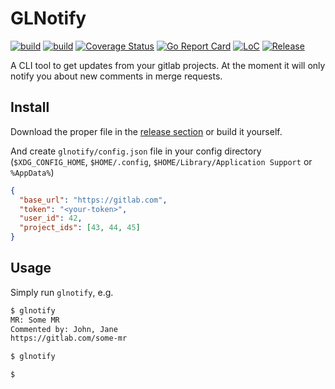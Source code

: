 # GLNotify

[![build](https://github.com/PugKong/glnotify/actions/workflows/release.yml/badge.svg)](https://github.com/PugKong/glnotify/actions/workflows/release.yml)
[![build](https://github.com/PugKong/glnotify/actions/workflows/test.yml/badge.svg)](https://github.com/PugKong/glnotify/actions/workflows/test.yml)
[![Coverage Status](https://coveralls.io/repos/github/PugKong/glnotify/badge.svg?branch=master)](https://coveralls.io/github/PugKong/glnotify?branch=master)
[![Go Report Card](https://goreportcard.com/badge/github.com/PugKong/glnotify)](https://goreportcard.com/report/github.com/PugKong/glnotify)
[![LoC](https://tokei.rs/b1/github/PugKong/glnotify)](https://github.com/PugKong/glnotify)
[![Release](https://img.shields.io/github/release/PugKong/glnotify.svg?style=flat-square)](https://github.com/PugKong/glnotify/releases/latest)

A CLI tool to get updates from your gitlab projects.
At the moment it will only notify you about new comments in merge requests.

## Install

Download the proper file in the [release section](https://github.com/pugkong/glnotify/releases) or build it yourself.

And create `glnotify/config.json` file in your config directory (`$XDG_CONFIG_HOME`, `$HOME/.config`,
`$HOME/Library/Application Support` or `%AppData%`)

```json
{
  "base_url": "https://gitlab.com",
  "token": "<your-token>",
  "user_id": 42,
  "project_ids": [43, 44, 45]
}
```

## Usage

Simply run `glnotify`, e.g.

```bash
$ glnotify
MR: Some MR
Commented by: John, Jane
https://gitlab.com/some-mr

$ glnotify

$
```
